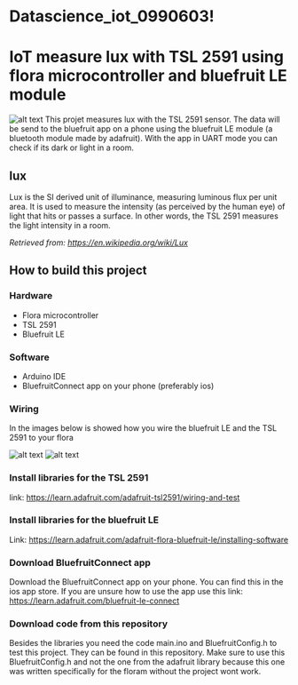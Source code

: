 # Datascience_iot_0990603!
# IoT measure lux with TSL 2591 using flora microcontroller and bluefruit LE module
![alt text](https://user-images.githubusercontent.com/74900539/115708604-82241700-a370-11eb-9170-b2160a3af96d.png)
This projet measures lux with the TSL 2591 sensor. The data will be send to the bluefruit app on a phone using the bluefruit LE module (a bluetooth module made by adafruit). With the app in UART mode you can check if its dark or light in a room. 

## lux
Lux is the SI derived unit of illuminance, measuring luminous flux per unit area. It is used to measure the intensity (as perceived by the human eye) of light that hits or passes a surface. In other words, the TSL 2591 measures the light intensity in a room. 

*Retrieved from: https://en.wikipedia.org/wiki/Lux*

## How to build this project
### Hardware
- Flora microcontroller
- TSL 2591
- Bluefruit LE

### Software
- Arduino IDE
- BluefruitConnect app on your phone (preferably ios)

### Wiring
In the images below is showed how you wire the bluefruit LE and the TSL 2591 to your flora

![alt text](https://user-images.githubusercontent.com/74900539/115710946-3cb51900-a373-11eb-92dd-88ff8ed1b3c5.png)
![alt text](https://user-images.githubusercontent.com/74900539/115711003-4b033500-a373-11eb-9d3b-0ef1d89e1c1b.png)

### Install libraries for the TSL 2591
link: https://learn.adafruit.com/adafruit-tsl2591/wiring-and-test

### Install libraries for the bluefruit LE
Link: https://learn.adafruit.com/adafruit-flora-bluefruit-le/installing-software

### Download BluefruitConnect app
Download the BluefruitConnect app on your phone. You can find this in the ios app store. If you are unsure how to use the app use this link: https://learn.adafruit.com/bluefruit-le-connect

### Download code from this repository 
Besides the libraries you need the code main.ino and BluefruitConfig.h to test this project. They can be found in this repository. Make sure to use this BluefruitConfig.h and not the one from the adafruit library because this one was written specifically for the floram without the project wont work. 

